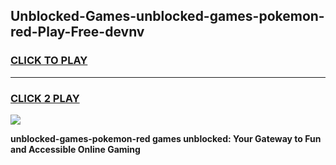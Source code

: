 
## Unblocked-Games-unblocked-games-pokemon-red-Play-Free-devnv
<h3>
<a href="https://premium76.site?title=unblocked-games-pokemon-red&ref=20M">CLICK TO PLAY</a></h3>
<hr>

<h3>
<a href="https://premium76.site?title=unblocked-games-pokemon-red&ref=20M">CLICK 2 PLAY</a>
  
</h3>

<a href="https://premium76.site?title=unblocked-games-pokemon-red&ref=19M"><img src="https://clearcache.store/games.png"></a>


**unblocked-games-pokemon-red games unblocked: Your Gateway to Fun and Accessible Online Gaming**
